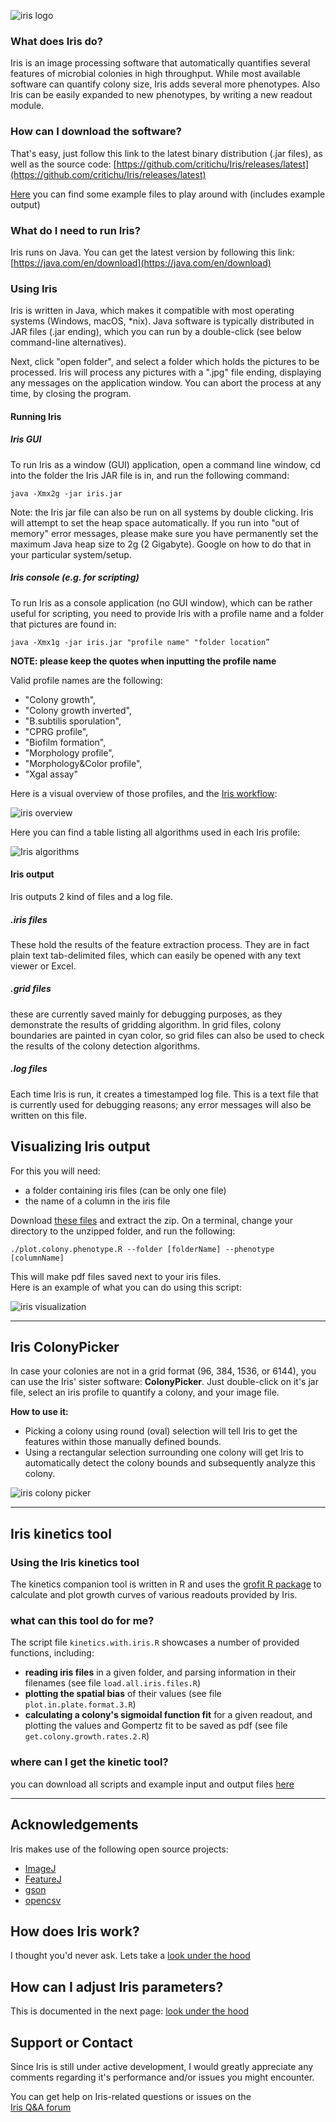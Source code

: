 ![iris logo](http://critichu.github.io/Iris/images/icon_128x128.png)

### What does Iris do?
Iris is an image processing software that automatically quantifies several features of microbial colonies in high throughput. While most available software can quantify colony size, Iris adds several more phenotypes.
Also Iris can be easily expanded to new phenotypes, by writing a new readout module.

### How can I download the software?
That's easy, just follow this link to the latest binary distribution (.jar files), as well as the source code:
[https://github.com/critichu/Iris/releases/latest](https://github.com/critichu/Iris/releases/latest)

[Here](https://www.dropbox.com/sh/q9zhksibaey8epd/AADF5mHx2-fgjB4Qt3cpmNr8a?dl=1) you can find some example files to play around with (includes example output)

### What do I need to run Iris?
Iris runs on Java. You can get the latest version by following this link:  
[https://java.com/en/download](https://java.com/en/download)



### Using Iris
Iris is written in Java, which makes it compatible with most operating systems (Windows, macOS, *nix).
Java software is typically distributed in JAR files (.jar ending), which you can run by a double-click (see below command-line alternatives).

Next, click "open folder", and select a folder which holds the pictures to be processed. Iris will process any pictures with a ".jpg" file ending, displaying any messages on the application window. 
You can abort the process at any time, by closing the program.


#### Running Iris
##### Iris GUI  
To run Iris as a window (GUI) application, open a command line window, cd into the folder the Iris JAR file is in, and run the following command:  

~~~  
java -Xmx2g -jar iris.jar
~~~

Note: the Iris jar file can also be run on all systems by double clicking. Iris will attempt to set the heap space automatically. If you run into "out of memory" error messages, please make sure you have permanently set the maximum Java heap size to 2g (2 Gigabyte). Google on how to do that in your particular system/setup.

##### Iris console (e.g. for scripting)
To run Iris as a console application (no GUI window), which can be rather useful for scripting, you need to provide Iris with a profile name and a folder that pictures are found in:

~~~
java -Xmx1g -jar iris.jar "profile name" "folder location”
~~~
**NOTE: please keep the quotes when inputting the profile name**

Valid profile names are the following:  

* "Colony growth",
* "Colony growth inverted",
* "B.subtilis sporulation",
* "CPRG profile",
* "Biofilm formation",
* "Morphology profile",
* "Morphology&Color profile",
* "Xgal assay"

Here is a visual overview of those profiles, and the [Iris workflow](http://critichu.github.io/Iris/underTheHood.html):  

![iris overview](http://critichu.github.io/Iris/images/iris.overview.profiles.transparent.png)
    

  
    
    
Here you can find a table listing all algorithms used in each Iris profile:  

![Iris algorithms](http://critichu.github.io/Iris/images/iris.profiles.algorithms.used.crop.png)



#### Iris output
Iris outputs 2 kind of files and a log file.

##### .iris files
These hold the results of the feature extraction process. 
They are in fact plain text tab-delimited files, which can easily be opened with any text viewer or Excel.

##### .grid files
these are currently saved mainly for debugging purposes, as they demonstrate the results of gridding algorithm. In grid files, colony boundaries are painted in cyan color, so grid files can also be used to check the results of the colony detection algorithms.

##### .log files
Each time Iris is run, it creates a timestamped log file. This is a text file that is currently used for debugging reasons; any error messages will also be written on this file.


## Visualizing Iris output
For this you will need:

* a folder containing iris files (can be only one file)
* the name of a column in the iris file

Download [these files](https://www.dropbox.com/sh/6e6a2t98p3j10sg/AAB4UJCip0no7LfhBYP5U_y_a?dl=1) and extract the zip.
On a terminal, change your directory to the unzipped folder, and run the following:

~~~
./plot.colony.phenotype.R --folder [folderName] --phenotype [columnName]
~~~

This will make pdf files saved next to your iris files.  
Here is an example of what you can do using this script:  

![iris visualization](http://critichu.github.io/Iris/images/visualizing.iris.values.transparent.png)



***


## Iris ColonyPicker

In case your colonies are not in a grid format (96, 384, 1536, or 6144), you can use the Iris' sister software: **ColonyPicker**. Just double-click on it's jar file, select an iris profile to quantify a colony, and your image file.

**How to use it:**

* Picking a colony using round (oval) selection will tell Iris to get the features within those manually defined bounds.
* Using a rectangular selection surrounding one colony will get Iris to automatically detect the colony bounds and subsequently analyze this colony.

![iris colony picker](http://critichu.github.io/Iris/images/colonyPicker.instructions.png)


***


## Iris kinetics tool


### Using the Iris kinetics tool
The kinetics companion tool is written in R and uses the [grofit R package](https://www.jstatsoft.org/article/view/v033i07) to calculate and plot growth curves of various readouts provided by Iris.

### what can this tool do for me?
The script file `kinetics.with.iris.R` showcases a number of provided functions, including:

* **reading iris files** in a given folder, and parsing information in their filenames (see file `load.all.iris.files.R`)
* **plotting the spatial bias** of their values (see file `plot.in.plate.format.3.R`)
* **calculating a colony's sigmoidal function fit** for a given readout, and plotting the values and Gompertz fit to be saved as pdf (see file `get.colony.growth.rates.2.R`)



### where can I get the kinetic tool?
you can download all scripts and example input and output files [here](https://oc.embl.de/index.php/s/NHKrarvREW7o5uw/download)


***



## Acknowledgements

Iris makes use of the following open source projects:

 - [ImageJ](https://github.com/imagej)
 - [FeatureJ](https://github.com/imagescience/FeatureJ)
 - [gson](https://github.com/google/gson)
 - [opencsv](http://opencsv.sourceforge.net/)



## How does Iris work?
I thought you'd never ask.  Lets take a [look under the hood](http://critichu.github.io/Iris/underTheHood.html)


## How can I adjust Iris parameters?
This is documented in the next page: [look under the hood](http://critichu.github.io/Iris/underTheHood.html)

## Support or Contact
Since Iris is still under active development, I would greatly appreciate any comments regarding it's performance and/or issues you might encounter.

You can get help on Iris-related questions or issues on the  
[Iris Q&A forum](https://groups.google.com/forum/#!forum/iris-microbial-colony-phenotyping)


